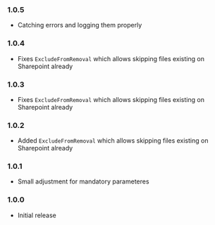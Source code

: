 ﻿### 1.0.5
- Catching errors and logging them properly

### 1.0.4
- Fixes `ExcludeFromRemoval` which allows skipping files existing on Sharepoint already

### 1.0.3
- Fixes `ExcludeFromRemoval` which allows skipping files existing on Sharepoint already

### 1.0.2
- Added `ExcludeFromRemoval` which allows skipping files existing on Sharepoint already

### 1.0.1
- Small adjustment for mandatory parameteres

### 1.0.0
- Initial release